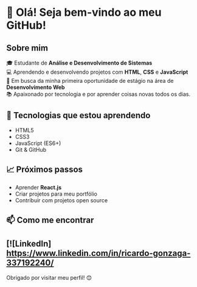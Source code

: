 # 👋 Olá! Seja bem-vindo ao meu GitHub!

## Sobre mim

🎓 Estudante de **Análise e Desenvolvimento de Sistemas**<br>
💻 Aprendendo e desenvolvendo projetos com **HTML**, **CSS** e **JavaScript**<br>
🚀 Em busca da minha primeira oportunidade de estágio na área de **Desenvolvimento Web**<br>
📚 Apaixonado por tecnologia e por aprender coisas novas todos os dias.

## 🌱 Tecnologias que estou aprendendo

- HTML5
- CSS3
- JavaScript (ES6+)
- Git & GitHub

## 📈 Próximos passos

- Aprender **React.js**
- Criar projetos para meu portfólio
- Contribuir com projetos open source

## 📫 Como me encontrar

[![LinkedIn] https://www.linkedin.com/in/ricardo-gonzaga-337192240/
---

Obrigado por visitar meu perfil! 😊


<!--
**Ricardogonzaga98/Ricardogonzaga98** is a ✨ _special_ ✨ repository because its `README.md` (this file) appears on your GitHub profile.

Here are some ideas to get you started:

- 🔭 I’m currently working on ...
- 🌱 I’m currently learning ...
- 👯 I’m looking to collaborate on ...
- 🤔 I’m looking for help with ...
- 💬 Ask me about ...
- 📫 How to reach me: ...
- 😄 Pronouns: ...
- ⚡ Fun fact: ...
-->
